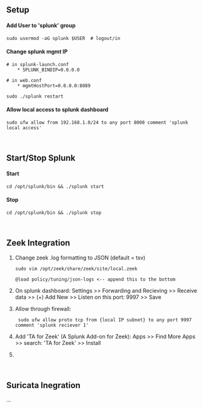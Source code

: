 ## Setup
#### Add User to 'splunk' group
    sudo usermod -aG splunk $USER  # logout/in

#### Change splunk mgmt IP
    # in splunk-launch.conf
        * SPLUNK_BINDIP=0.0.0.0
    
    # in web.conf
        * mgmtHostPort=0.0.0.0:8089
    
    sudo ./splunk restart

#### Allow local access to splunk dashboard
    sudo ufw allow from 192.168.1.0/24 to any port 8000 comment 'splunk local access'

<br>

## Start/Stop Splunk
#### Start
    cd /opt/splunk/bin && ./splunk start 
#### Stop
    cd /opt/splunk/bin && ./splunk stop

<br>

## Zeek Integration
1. Change zeek .log formatting to JSON (default = tsv)

       sudo vim /opt/zeek/share/zeek/site/local.zeek

       @load policy/tuning/json-logs <-- append this to the bottom

2. On splunk dashboard: Settings >> Forwarding and Recieving >> Receive data >> (+) Add New >> Listen on this port: 9997 >> Save
3. Allow through firewall:

        sudo ufw allow proto tcp from {local IP subnet} to any port 9997 comment 'splunk reciever 1'

4. Add 'TA for Zeek' (A Splunk Add-on for Zeek): Apps >> Find More Apps >> search: 'TA for Zeek' >> Install
5. 

<br>

## Suricata Inegration
...

